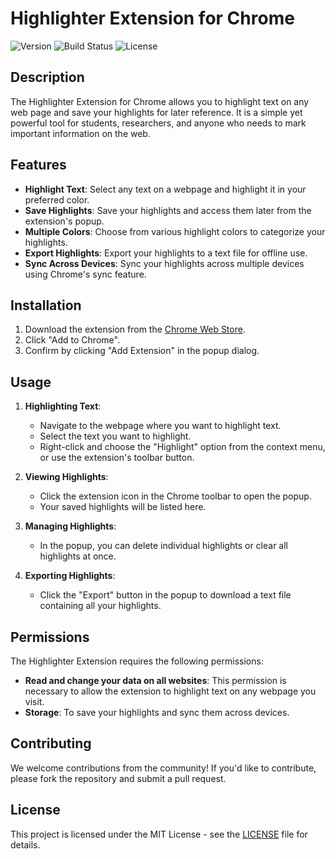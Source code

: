 # Highlighter Extension for Chrome

![Version](https://img.shields.io/badge/version-1.0-blue)
![Build Status](https://img.shields.io/badge/build-passing-brightgreen)
![License](https://img.shields.io/badge/license-MIT-green)

## Description

The Highlighter Extension for Chrome allows you to highlight text on any web page and save your highlights for later reference. It is a simple yet powerful tool for students, researchers, and anyone who needs to mark important information on the web.

## Features

- **Highlight Text**: Select any text on a webpage and highlight it in your preferred color.
- **Save Highlights**: Save your highlights and access them later from the extension's popup.
- **Multiple Colors**: Choose from various highlight colors to categorize your highlights.
- **Export Highlights**: Export your highlights to a text file for offline use.
- **Sync Across Devices**: Sync your highlights across multiple devices using Chrome's sync feature.

## Installation

1. Download the extension from the [Chrome Web Store](#).
2. Click "Add to Chrome".
3. Confirm by clicking "Add Extension" in the popup dialog.

## Usage

1. **Highlighting Text**:
   - Navigate to the webpage where you want to highlight text.
   - Select the text you want to highlight.
   - Right-click and choose the "Highlight" option from the context menu, or use the extension's toolbar button.
   
2. **Viewing Highlights**:
   - Click the extension icon in the Chrome toolbar to open the popup.
   - Your saved highlights will be listed here.
   
3. **Managing Highlights**:
   - In the popup, you can delete individual highlights or clear all highlights at once.
   
4. **Exporting Highlights**:
   - Click the "Export" button in the popup to download a text file containing all your highlights.

## Permissions

The Highlighter Extension requires the following permissions:
- **Read and change your data on all websites**: This permission is necessary to allow the extension to highlight text on any webpage you visit.
- **Storage**: To save your highlights and sync them across devices.

## Contributing

We welcome contributions from the community! If you'd like to contribute, please fork the repository and submit a pull request.

## License

This project is licensed under the MIT License - see the [LICENSE](LICENSE) file for details.


